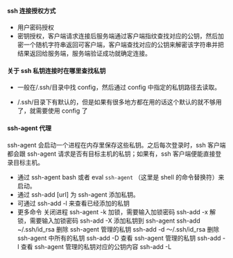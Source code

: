 #### ssh 连接授权方式

- 用户密码授权
- 密钥授权，客户端请求连接后服务端通过客户端指纹查找对应的公钥，然后加密一个随机字符串返回可客户端，客户端查找对应的公钥来解密该字符串并把结果返回给服务端，服务端验证成功就确定连接。

#### 关于 ssh 私钥连接时在哪里查找私钥

- 一般在/.ssh/目录中找 config，然后通过 config 中指定的私钥路径去读取。

- /.ssh/目录下有默认的，但是如果有很多地方都在用的话这个默认的就不够用了，就需要使用 config 了

#### ssh-agent 代理

ssh-agent 会启动一个进程在内存里保存这些私钥。之后每次登录时，ssh 客户端都会跟 ssh-agent 请求是否有目标主机的私钥；如果有，ssh 客户端便能直接登录目标主机。

- 通过 ssh-agent bash 或者 eval `ssh-agent` （这里是 shell 的命令替换符）来启动。
- 通过 ssh-add [url] 为 ssh-agent 添加私钥。
- 可通过 ssh-add -l 来查看已经添加的私钥
- 更多命令
  关闭进程
  ssh-agent -k
  加锁，需要输入加锁密码
  ssh-add -x
  解锁，需要输入加锁密码
  ssh-add -X
  添加私钥到 ssh-agent
  ssh-add ~/.ssh/id_rsa
  删除 ssh-agent 管理的私钥
  ssh-add -d ～/.ssh/id_rsa
  删除 ssh-agent 中所有的私钥
  ssh-add -D
  查看 ssh-agent 管理的私钥
  ssh-add -l
  查看 ssh-agent 管理的私钥对应的公钥内容
  ssh-add -L
